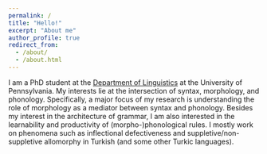 ```yaml
---
permalink: /
title: "Hello!"
excerpt: "About me"
author_profile: true
redirect_from: 
  - /about/
  - /about.html
---
```


I am a PhD student at the [Department of Linguistics](https://www.ling.upenn.edu) at the University of Pennsylvania. My interests lie at the intersection of syntax, morphology, and phonology. Specifically, a major focus of my research is understanding the role of morphology as a mediator between syntax and phonology. Besides my interest in the architecture of grammar, I am also interested in the learnability and productivity of (morpho-)phonological rules. I mostly work on phenomena such as inflectional defectiveness and suppletive/non-suppletive allomorphy in Turkish (and some other Turkic languages).
